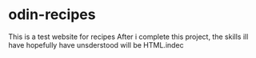 # odin-recipes
This is a test website for recipes
After i complete this project, the skills ill have hopefully have unsderstood will be HTML.indec